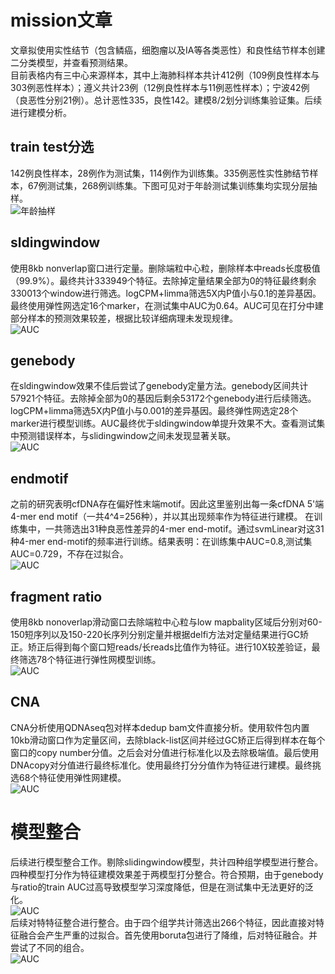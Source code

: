 # mission文章  
文章拟使用实性结节（包含鳞癌，细胞瘤以及IA等各类恶性）和良性结节样本创建二分类模型，并查看预测结果。  
目前表格内有三中心来源样本，其中上海肺科样本共计412例（109例良性样本与303例恶性样本）；遵义共计23例（12例良性样本与11例恶性样本）；宁波42例（良恶性分别21例）。总计恶性335，良性142。建模8/2划分训练集验证集。后续进行建模分析。  
## train test分选  
142例良性样本，28例作为测试集，114例作为训练集。335例恶性实性肺结节样本，67例测试集，268例训练集。下图可见对于年龄测试集训练集均实现分层抽样。  
![年龄抽样](https://github.com/crushseven-7/missoin/blob/main/pic/sample_age.png "年龄抽样")  
## sldingwindow  
使用8kb nonverlap窗口进行定量。删除端粒中心粒，删除样本中reads长度极值（99.9%）。最终共计333949个特征。去除掉定量结果全部为0的特征最终剩余330013个window进行筛选。logCPM+limma筛选5X内P值小与0.1的差异基因。最终使用弹性网选定16个marker，在测试集中AUC为0.64。AUC可见在打分中建部分样本的预测效果较差，根据比较详细病理未发现规律。  
![AUC](https://github.com/crushseven-7/missoin/blob/main/pic/mission2_slidingwindow.png "AUC")  
## genebody  
在sldingwindow效果不佳后尝试了genebody定量方法。genebody区间共计57921个特征。去除掉全部为0的基因后剩余53172个genebody进行后续筛选。logCPM+limma筛选5X内P值小与0.001的差异基因。最终弹性网选定28个marker进行模型训练。AUC最终优于sldingwindow单提升效果不大。查看测试集中预测错误样本，与slidingwindow之间未发现显著关联。  
![AUC](https://github.com/crushseven-7/missoin/blob/main/pic/mission2_genebody.png "AUC")
## endmotif 
之前的研究表明cfDNA存在偏好性末端motif。因此这里鉴别出每一条cfDNA 5'端4-mer end motif（一共4^4=256种），并以其出现频率作为特征进行建模。
在训练集中，一共筛选出31种良恶性差异的4-mer end-motif。通过svmLinear对这31种4-mer end-motif的频率进行训练。结果表明：在训练集中AUC=0.8,测试集AUC=0.729，不存在过拟合。  
![AUC](https://github.com/crushseven-7/missoin/blob/main/pic/end_motif_5hmC_batchInf_fdr0.005_svmLinear.png "AUC")  
## fragment ratio  
使用8kb nonoverlap滑动窗口去除端粒中心粒与low mapbality区域后分别对60-150短序列以及150-220长序列分别定量并根据delfi方法对定量结果进行GC矫正。矫正后得到每个窗口短reads/长reads比值作为特征。进行10X较差验证，最终筛选78个特征进行弹性网模型训练。  
![AUC](https://github.com/crushseven-7/missoin/blob/main/pic/mission2_ratio.png "AUC") 
## CNA  
CNA分析使用QDNAseq包对样本dedup bam文件直接分析。使用软件包内置10kb滑动窗口作为定量区间，去除black-list区间并经过GC矫正后得到样本在每个窗口的copy number分值。之后会对分值进行标准化以及去除极端值。最后使用DNAcopy对分值进行最终标准化。使用最终打分分值作为特征进行建模。最终挑选68个特征使用弹性网建模。  
![AUC](https://github.com/crushseven-7/missoin/blob/main/pic/mission2_CNA.png "AUC")   
# 模型整合  
后续进行模型整合工作。剔除slidingwindow模型，共计四种组学模型进行整合。四种模型打分作为特征建模效果差于两模型打分整合。符合预期，由于genebody与ratio的train AUC过高导致模型学习深度降低，但是在测试集中无法更好的泛化。  
![AUC](https://github.com/crushseven-7/missoin/blob/main/pic/mission2_two_score.png "AUC")  
后续对特特征整合进行整合。由于四个组学共计筛选出266个特征，因此直接对特征融合会产生严重的过拟合。首先使用boruta包进行了降维，后对特征融合。并尝试了不同的组合。  
![AUC](https://github.com/crushseven-7/missoin/blob/main/pic/mission2_combine_feature.png "AUC")

